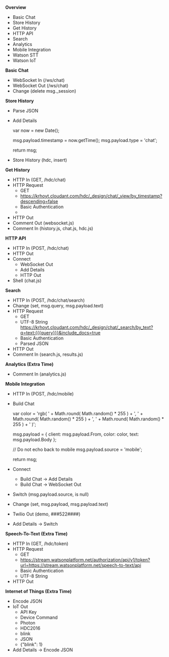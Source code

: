 
**Overview**

 - Basic Chat
 - Store History
 - Get History
 - HTTP API
 - Search
 - Analytics
 - Mobile Integration
 - Watson STT
 - Watson IoT

**Basic Chat**

 - WebSocket In (/ws/chat)
 - WebSocket Out (/ws/chat)
 - Change (delete msg._session)
 
**Store History**

 - Parse JSON
 - Add Details

    var now = new Date();

    msg.payload.timestamp = now.getTime();
    msg.payload.type = 'chat';

    return msg;

 - Store History (hdc, insert)

**Get History**

 - HTTP In (GET, /hdc/chat)
 - HTTP Request
	 - GET
	 - https://krhoyt.cloudant.com/hdc/_design/chat/_view/by_timestamp?descending=false
	 - Basic Authentication
	 - 
 - HTTP Out
 - Comment Out (websocket.js)
 - Comment In (history.js, chat.js, hdc.js)

**HTTP API**

 - HTTP In (POST, /hdc/chat)
 - HTTP Out
 - Connect
	 - WebSocket Out
	 - Add Details
	 - HTTP Out
 - Shell (chat.js)

**Search**

 - HTTP In (POST, /hdc/chat/search)
 - Change (set, msg.query, msg.payload.text)
 - HTTP Request
	 - GET
	 - UTF-8 String https://krhoyt.cloudant.com/hdc/_design/chat/_search/by_text?q=text:{{{query}}}&include_docs=true
	 - Basic Authentication
	 - Parsed JSON
 - HTTP Out
 - Comment In (search.js, results.js)
 
**Analytics (Extra Time)**

 - Comment In (analytics.js)

**Mobile Integration**

 - HTTP In (POST, /hdc/mobile)
 - Build Chat

    var color = 'rgb( ' +
      Math.round( Math.random() * 255 ) + ', ' +
      Math.round( Math.random() * 255 ) + ', ' +
      Math.round( Math.random() * 255 ) + ' )';

    msg.payload = {
      client: msg.payload.From,
      color: color,
      text: msg.payload.Body
    };

    // Do not echo back to mobile
    msg.payload.source = 'mobile';

    return msg;

 - Connect
	 - Build Chat -> Add Details
	 - Build Chat -> WebSocket Out
 - Switch (msg.payload.source, is null)
 - Change (set, msg.payload, msg.payload.text)
 - Twilio Out (demo, ###522####)
 - Add Details -> Switch

**Speech-To-Text (Extra Time)**

 - HTTP In (GET, /hdc/token)
 - HTTP Request
	 - GET
	 - https://stream.watsonplatform.net/authorization/api/v1/token?url=https://stream.watsonplatform.net/speech-to-text/api
	 - Basic Authentication
	 - UTF-8 String
 - HTTP Out

**Internet of Things (Extra Time)**

 - Encode JSON
 - IoT Out
	 - API Key
	 - Device Command
	 - Photon
	 - HDC2016
	 - blink
	 - JSON
	 - {"blink": 1}
 - Add Details -> Encode JSON
